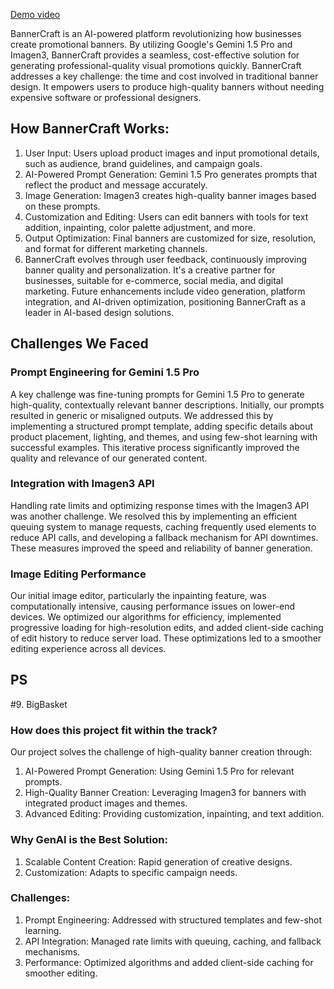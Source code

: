 [Demo video](https://drive.google.com/file/d/1RpR00oyNTcG5PtfLuyuoWugM8Do5crxD/view?usp=sharing)

BannerCraft is an AI-powered platform revolutionizing how businesses create promotional banners. By utilizing Google's Gemini 1.5 Pro and Imagen3, BannerCraft provides a seamless, cost-effective solution for generating professional-quality visual promotions quickly.
BannerCraft addresses a key challenge: the time and cost involved in traditional banner design. It empowers users to produce high-quality banners without needing expensive software or professional designers.


## How BannerCraft Works:
1. User Input: Users upload product images and input promotional details, such as audience, brand guidelines, and campaign goals.
2. AI-Powered Prompt Generation: Gemini 1.5 Pro generates prompts that reflect the product and message accurately.
3. Image Generation: Imagen3 creates high-quality banner images based on these prompts.
4. Customization and Editing: Users can edit banners with tools for text addition, inpainting, color palette adjustment, and more.
5. Output Optimization: Final banners are customized for size, resolution, and format for different marketing channels.
6. BannerCraft evolves through user feedback, continuously improving banner quality and personalization. It's a creative partner for businesses, suitable for e-commerce, social media, and digital marketing. Future enhancements include video generation, platform integration, and AI-driven optimization, positioning BannerCraft as a leader in AI-based design solutions.

## Challenges We Faced

### Prompt Engineering for Gemini 1.5 Pro
A key challenge was fine-tuning prompts for Gemini 1.5 Pro to generate high-quality, contextually relevant banner descriptions. Initially, our prompts resulted in generic or misaligned outputs. We addressed this by implementing a structured prompt template, adding specific details about product placement, lighting, and themes, and using few-shot learning with successful examples. This iterative process significantly improved the quality and relevance of our generated content.

### Integration with Imagen3 API
Handling rate limits and optimizing response times with the Imagen3 API was another challenge. We resolved this by implementing an efficient queuing system to manage requests, caching frequently used elements to reduce API calls, and developing a fallback mechanism for API downtimes. These measures improved the speed and reliability of banner generation.

### Image Editing Performance
Our initial image editor, particularly the inpainting feature, was computationally intensive, causing performance issues on lower-end devices. We optimized our algorithms for efficiency, implemented progressive loading for high-resolution edits, and added client-side caching of edit history to reduce server load. These optimizations led to a smoother editing experience across all devices.

## PS
#9. BigBasket
  ### How does this project fit within the track?

Our project solves the challenge of high-quality banner creation through:

1. AI-Powered Prompt Generation: Using Gemini 1.5 Pro for relevant prompts.
2. High-Quality Banner Creation: Leveraging Imagen3 for banners with integrated product images and themes.
3. Advanced Editing: Providing customization, inpainting, and text addition.

### Why GenAI is the Best Solution:

1. Scalable Content Creation: Rapid generation of creative designs.
2. Customization: Adapts to specific campaign needs.
   
### Challenges:

1. Prompt Engineering: Addressed with structured templates and few-shot learning.
2. API Integration: Managed rate limits with queuing, caching, and fallback mechanisms.
3. Performance: Optimized algorithms and added client-side caching for smoother editing.

